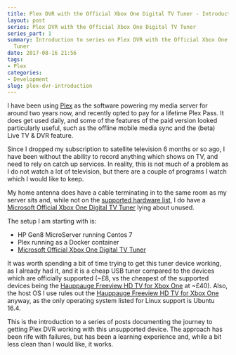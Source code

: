 ```yaml
---
title: Plex DVR with the Official Xbox One Digital TV Tuner - Introduction
layout: post
series: Plex DVR with the Official Xbox One Digital TV Tuner
series_part: 1
summary: Introduction to series on Plex DVR with the Official Xbox One Digital TV
  Tuner
date: 2017-08-16 21:56
tags:
- Plex
categories: 
- Development
slug: plex-dvr-introduction
---
```

I have been using [Plex][plex] as the software powering my media server for around two years now, and recently opted to pay for a lifetime Plex Pass. It does get used daily, and some of the features of the paid version looked particularly useful, such as the offline mobile media sync and the (beta) Live TV & DVR feature.

Since I dropped my subscription to satellite television 6 months or so ago, I have been without the ability to record anything which shows on TV, and need to rely on catch up services. In reality, this is not much of a problem as I do not watch a lot of television, but there are a couple of programs I watch which I would like to keep.

My home antenna does have a cable terminating in to the same room as my server sits and, while not on the [supported hardware list][plex_supported_hardware], I do have a [Microsoft Official Xbox One Digital TV Tuner][tv_tuner] lying about unused. 

The setup I am starting with is:
* HP Gen8 MicroServer running Centos 7
* Plex running as a Docker container
* [Microsoft Official Xbox One Digital TV Tuner][tv_tuner]

It was worth spending a bit of time trying to get this tuner device working, as I already had it, and it is a cheap USB tuner compared to the devices which are officially supported (~£8, vs the cheapest of the supported devices being the [Hauppauge Freeview HD TV for Xbox One][haupage_tuner] at ~£40). Also, the host OS I use rules out the [Hauppauge Freeview HD TV for Xbox One][haupage_tuner] anyway, as the only operating system listed for Linux support is Ubuntu 16.4.

This is the introduction to a series of posts documenting the journey to getting Plex DVR working with this unsupported device. The approach has been rife with failures, but has been a learning experience and, while a bit less clean than I would like, it works. 


[plex]: https://www.plex.tv "Plex Media Server - Your media on all your devices"
[plex_dvr]: https://www.plex.tv/features/live-tv-dvr/ "Plex Live TV & DVR for Cord Cutting | Plex" 
[plex_supported_hardware]: https://support.plex.tv/hc/en-us/articles/225877427-Supported-DVR-Devices-and-Antennas "Supported DVR Tuners and Antennas – Plex" 
[tv_tuner]: https://www.amazon.co.uk/gp/product/B00E97HVJI/ref=as_li_ss_tl?ie=UTF8&psc=1&linkCode=ll1&tag=devwithimag-21&linkId=cfc0f85bf90f4f64dd5f16b4fb431919 "Amazon - Official Xbox One Digital TV Tuner (Xbox One)" 
[haupage_tuner]: https://www.amazon.co.uk/d/Electronics-Photo/HAUPPAUGE-Xbox-One-Win10-Freeview-Stick-Black/B01LVTNQ4K/ref=as_li_ss_tl?ie=UTF8&qid=1502657379&sr=8-1&keywords=Hauppauge+Freeview+HD+TV+for+Xbox+One&linkCode=ll1&tag=devwithimag-21&linkId=815f7f369d0f9dcd2c588ed40a039298 "HAUPPAUGE Xbox One with Win10 Freeview HD USB Stick - Black"
